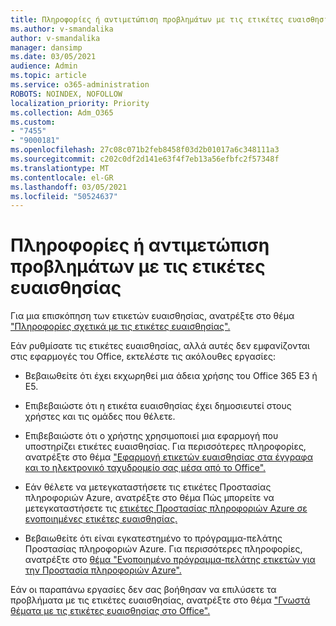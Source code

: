 ```yaml
---
title: Πληροφορίες ή αντιμετώπιση προβλημάτων με τις ετικέτες ευαισθησίας
ms.author: v-smandalika
author: v-smandalika
manager: dansimp
ms.date: 03/05/2021
audience: Admin
ms.topic: article
ms.service: o365-administration
ROBOTS: NOINDEX, NOFOLLOW
localization_priority: Priority
ms.collection: Adm_O365
ms.custom:
- "7455"
- "9000181"
ms.openlocfilehash: 27c08c071b2feb8458f03d2b01017a6c348111a3
ms.sourcegitcommit: c202c0df2d141e63f4f7eb13a56efbfc2f57348f
ms.translationtype: MT
ms.contentlocale: el-GR
ms.lasthandoff: 03/05/2021
ms.locfileid: "50524637"
---
```

# <a name="learn-about-or-troubleshoot-sensitivity-labels"></a>Πληροφορίες ή αντιμετώπιση προβλημάτων με τις ετικέτες ευαισθησίας

Για μια επισκόπηση των ετικετών ευαισθησίας, ανατρέξτε στο θέμα ["Πληροφορίες σχετικά με τις ετικέτες ευαισθησίας".](https://docs.microsoft.com/microsoft-365/compliance/sensitivity-labels)

Εάν ρυθμίσατε τις ετικέτες ευαισθησίας, αλλά αυτές δεν εμφανίζονται στις εφαρμογές του Office, εκτελέστε τις ακόλουθες εργασίες:

- Βεβαιωθείτε ότι έχει εκχωρηθεί μια άδεια χρήσης του Office 365 E3 ή E5.

- Επιβεβαιώστε ότι η ετικέτα ευαισθησίας έχει δημοσιευτεί στους χρήστες και τις ομάδες που θέλετε.

- Επιβεβαιώστε ότι ο χρήστης χρησιμοποιεί μια εφαρμογή που υποστηρίζει ετικέτες ευαισθησίας. Για περισσότερες πληροφορίες, ανατρέξτε στο θέμα ["Εφαρμογή ετικετών ευαισθησίας στα έγγραφα και το ηλεκτρονικό ταχυδρομείο σας μέσα από το Office".](https://support.microsoft.com/topic/apply-sensitivity-labels-to-your-files-and-email-in-office-2f96e7cd-d5a4-403b-8bd7-4cc636bae0f9)

- Εάν θέλετε να μετεγκαταστήσετε τις ετικέτες Προστασίας πληροφοριών Azure, ανατρέξτε στο θέμα Πώς μπορείτε να μετεγκαταστήσετε τις [ετικέτες Προστασίας πληροφοριών Azure σε ενοποιημένες ετικέτες ευαισθησίας.](https://docs.microsoft.com/azure/information-protection/configure-policy-migrate-labels)

- Βεβαιωθείτε ότι είναι εγκατεστημένο το πρόγραμμα-πελάτης Προστασίας πληροφοριών Azure. Για περισσότερες πληροφορίες, ανατρέξτε στο [θέμα "Ενοποιημένο πρόγραμμα-πελάτης ετικετών για την Προστασία πληροφοριών Azure".](https://docs.microsoft.com/azure/information-protection/rms-client/unifiedlabelingclient-version-release-history)

Εάν οι παραπάνω εργασίες δεν σας βοήθησαν να επιλύσετε τα προβλήματα με τις ετικέτες ευαισθησίας, ανατρέξτε στο θέμα ["Γνωστά θέματα με τις ετικέτες ευαισθησίας στο Office".](https://support.microsoft.com/topic/known-issues-with-sensitivity-labels-in-office-b169d687-2bbd-4e21-a440-7da1b2743edc)
